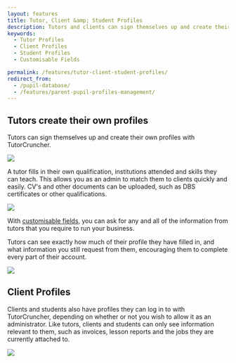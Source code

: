 ```yaml
---
layout: features
title: Tutor, Client &amp; Student Profiles
description: Tutors and clients can sign themselves up and create their own profiles with TutorCruncher, with customisable fields you can record anything you wish. 
keywords:
  - Tutor Profiles
  - Client Profiles
  - Student Profiles
  - Customisable Fields

permalink: /features/tutor-client-student-profiles/
redirect_from:
  - /pupil-database/
  - /features/parent-pupil-profiles-management/
---
```


## Tutors create their own profiles

Tutors can sign themselves up and create their own profiles with TutorCruncher.

<a href="{{ site.static}}/img/features/tutor-sign-up.png" data-lightbox="lightbox" data-title="Tutor Sign Up" class="thumbnail">
  <img src="{{ site.static}}/img/features/tutor-sign-up.png" alt-text="Tutor Sign Up"/>
</a>

A tutor fills in their own qualification, institutions attended and skills they can teach. This allows you as an admin to match them to clients quickly and easily.
CV's and other documents can be uploaded, such as DBS certificates or other qualifications.

<a href="{{ site.static}}/img/features/tutor-dashboard.png" data-lightbox="lightbox" data-title="Tutor's Dashboard" class="thumbnail">
  <img src="{{ site.static}}/img/features/tutor-dashboard.png" alt-text="Tutor's Dashboard"/>
</a>

With [customisable fields](/features/custom-fields/), you can ask for any and all of the information from tutors that you require to run your business.

Tutors can see exactly how much of their profile they have filled in, and what information you still request from them, encouraging them to complete every part of their account.

<a href="{{ site.static}}/img/features/profile-completion.png" data-lightbox="lightbox" data-title="Tutor's Profile Completion Graph" class="thumbnail">
  <img src="{{ site.static}}/img/features/profile-completion.png" alt-text="Tutor's Profile Completion Graph"/>
</a>

## Client Profiles

Clients and students also have profiles they can log in to with TutorCruncher, depending on whether or not you wish to allow it as an administrator. Like tutors, clients and students can only see information relevant to them, such as invoices, lesson reports and the jobs they are currently attached to.

<a href="{{ site.static}}/img/features/client-dashboard.png" data-lightbox="lightbox" data-title="Client's dashboard" class="thumbnail">
  <img src="{{ site.static}}/img/features/client-dashboard.png" alt-text="Client's dashboard"/>
</a>
